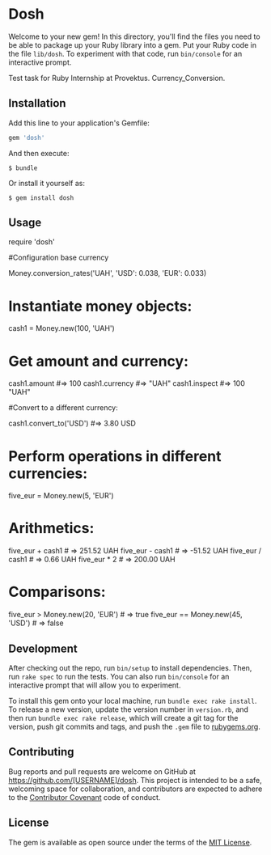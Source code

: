 # Dosh

Welcome to your new gem! In this directory, you'll find the files you need to be able to package up your Ruby library into a gem. Put your Ruby code in the file `lib/dosh`. To experiment with that code, run `bin/console` for an interactive prompt.

Test task for Ruby Internship at Provektus. Currency_Conversion.

## Installation

Add this line to your application's Gemfile:

```ruby
gem 'dosh'
```

And then execute:

    $ bundle

Or install it yourself as:

    $ gem install dosh

## Usage

require 'dosh'

#Configuration base currency

Money.conversion_rates('UAH', 'USD': 0.038, 'EUR': 0.033)

# Instantiate money objects:

cash1 = Money.new(100, 'UAH')

# Get amount and currency:

cash1.amount #=> 100
cash1.currency #=> "UAH"
cash1.inspect #=> 100  "UAH"

#Convert to a different currency:

cash1.convert_to('USD') #=> 3.80  USD

# Perform operations in different currencies:

five_eur = Money.new(5, 'EUR')

# Arithmetics:

 five_eur + cash1 # => 251.52  UAH
 five_eur - cash1 # => -51.52  UAH
 five_eur / cash1 # => 0.66  UAH
 five_eur * 2 # => 200.00  UAH

# Comparisons:
five_eur > Money.new(20, 'EUR') # => true
five_eur == Money.new(45, 'USD') # => false

## Development

After checking out the repo, run `bin/setup` to install dependencies. Then, run `rake spec` to run the tests. You can also run `bin/console` for an interactive prompt that will allow you to experiment.

To install this gem onto your local machine, run `bundle exec rake install`. To release a new version, update the version number in `version.rb`, and then run `bundle exec rake release`, which will create a git tag for the version, push git commits and tags, and push the `.gem` file to [rubygems.org](https://rubygems.org).

## Contributing

Bug reports and pull requests are welcome on GitHub at https://github.com/[USERNAME]/dosh. This project is intended to be a safe, welcoming space for collaboration, and contributors are expected to adhere to the [Contributor Covenant](http://contributor-covenant.org) code of conduct.


## License

The gem is available as open source under the terms of the [MIT License](http://opensource.org/licenses/MIT).

